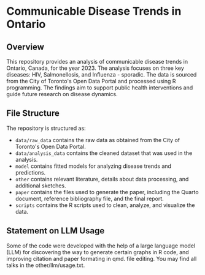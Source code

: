 # Communicable Disease Trends in Ontario

## Overview

This repository provides an analysis of communicable disease trends in Ontario, Canada, for the year 2023. The analysis focuses on three key diseases: HIV, Salmonellosis, and Influenza - sporadic. The data is sourced from the City of Toronto's Open Data Portal and processed using R programming. The findings aim to support public health interventions and guide future research on disease dynamics.

## File Structure

The repository is structured as:

- `data/raw_data` contains the raw data as obtained from the City of Toronto's Open Data Portal.
- `data/analysis_data` contains the cleaned dataset that was used in the analysis.
- `model` contains fitted models for analyzing disease trends and predictions.
- `other` contains relevant literature, details about data processing, and additional sketches.
- `paper` contains the files used to generate the paper, including the Quarto document, reference bibliography file, and the final report.
- `scripts` contains the R scripts used to clean, analyze, and visualize the data.

## Statement on LLM Usage

Some of the code were developed with the help of a large language model (LLM) for discovering the way to generate certain graphs in R code, and improving citation and paper formating in qmd. file editing. You may find all talks in the other/llm/usage.txt.

